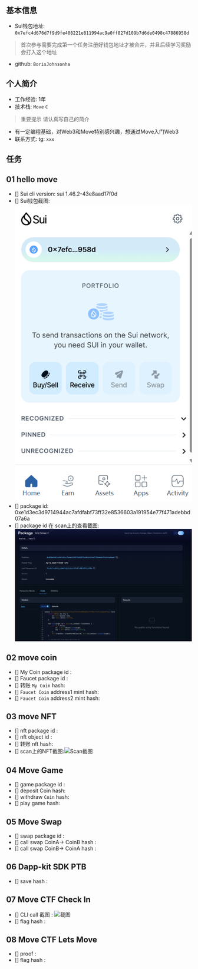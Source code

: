 ## 基本信息
- Sui钱包地址: `0x7efc4d676d7f9d9fe408221e811994ac9a0ff827d109b7d6de0498c47886958d`
> 首次参与需要完成第一个任务注册好钱包地址才被合并，并且后续学习奖励会打入这个地址
- github: `BorisJohnsonha`

## 个人简介
- 工作经验: 1年
- 技术栈: `Move` `C`
> 重要提示 请认真写自己的简介
- 有一定编程基础，对Web3和Move特别感兴趣，想通过Move入门Web3
- 联系方式: tg: `xxx` 

## 任务

##   01 hello move  
- [] Sui cli version: sui 1.46.2-43e8aad17f0d
- [] Sui钱包截图: ![Sui钱包截图](./images/img.png)
- [] package id: 0xe1d3ec3d9714944ac7afdfabf73ff32e8536603a191954e77f471adebbd07a6a
- [] package id 在 scan上的查看截图:![Scan截图](./images/img_1.png)

##   02 move coin
- [] My Coin package id : 
- [] Faucet package id : 
- [] 转账 `My Coin` hash:
- [] `Faucet Coin` address1 mint hash:
- [] `Faucet Coin` address2 mint hash:

##   03 move NFT
- [] nft package id :
- [] nft object id : 
- [] 转账 nft  hash:
- [] scan上的NFT截图:![Scan截图](./images/你的图片地址)

##   04 Move Game
- [] game package id :
- [] deposit Coin hash:
- [] withdraw `Coin` hash:
- [] play game hash:

##   05 Move Swap
- [] swap package id :
- [] call swap CoinA-> CoinB  hash :
- [] call swap CoinB-> CoinA  hash :

##   06 Dapp-kit SDK PTB
- [] save hash :

##   07 Move CTF Check In
- [] CLI call 截图 : ![截图](./images/你的图片地址)
- [] flag hash :

##   08 Move CTF Lets Move
- [] proof : 
- [] flag hash :

